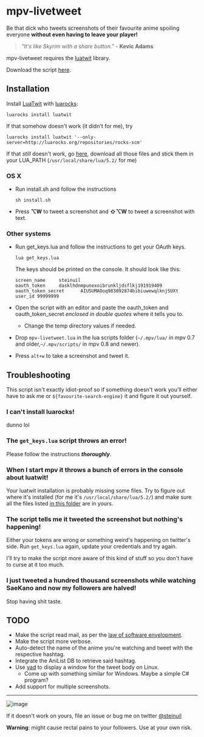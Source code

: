 mpv-livetweet
=============
Be that dick who tweets screenshots of their favourite anime spoiling everyone **without even having to leave your player!**

> *"It's like Skyrim with a share button."* - **Kevic Adams**

mpv-livetweet requires the [luatwit](https://github.com/darkstalker/LuaTwit) library.

Download the script [here](https://github.com/steinuil/mpv-livetweet/archive/text.zip).

Installation
------------
Install [LuaTwit](https://github.com/darkstalker/LuaTwit) with [luarocks](luarocks.org):

```
luarocks install luatwit
```
If that somehow doesn't work (it didn't for me), try

```
luarocks install luatwit '--only-server=http://luarocks.org/repositories/rocks-scm'
```
If that *still* doesn't work, go [here](https://github.com/darkstalker/LuaTwit/tree/master/src), download all those files and stick them in your LUA_PATH (`/usr/local/share/lua/5.2/` for me)
  
### OS X
  * Run install.sh and follow the instructions

	```
	sh install.sh
	```
  * Press **⌥W** to tweet a screenshot and **⇧⌥W** to tweet a screenshot with text.

### Other systems
  * Run get_keys.lua and follow the instructions to get your OAuth keys.

	```
	lua get_keys.lua
	```
	The keys should be printed on the console. It should look like this:

	```
	screen_name     steinuil
	oauth_token     dasklhdnmpunexoibrunkljdsflkj191919409
	oauth_token_secret      AIUSUMAOoq983092874bibiuwewqlknjSUXt
	user_id 99999999
	```
  * Open the script with an editor and paste the oauth_token and oauth_token_secret *enclosed in double quotes* where it tells you to.
    * Change the temp directory values if needed.
  * Drop `mpv-livetweet.lua` in the lua scripts folder (`~/.mpv/lua/` in mpv 0.7 and older,`~/.mpv/scripts/` in mpv 0.8 and newer).
  * Press `alt+w` to take a screenshot and tweet it.

Troubleshooting
---------------
This script isn't exactly idiot-proof so if something doesn't work you'll either have to ask me or `${favourite-search-engine}` it and figure it out yourself.

### I can't install luarocks!
dunno lol

### The `get_keys.lua` script throws an error!
Please follow the instructions ***thoroughly***.

### When I start mpv it throws a bunch of errors in the console about luatwit!
Your luatwit installation is probably missing some files. Try to figure out where it's installed (for me it's `/usr/local/share/lua/5.2/`) and make sure all the files listed [in this folder](https://github.com/darkstalker/LuaTwit/tree/master/src) are in yours.

### The script tells me it tweeted the screenshot but nothing's happening!
Either your tokens are wrong or something weird's happening on twitter's side. Run `get_keys.lua` again, update your credentials and try again.

I'll try to make the script more aware of this kind of stuff so you don't have to curse at it too much.

### I just tweeted a hundred thousand screenshots while watching SaeKano and now my followers are halved!
Stop having shit taste.

TODO
----
  * Make the script read mail, as per the [law of software envelopment](http://catb.org/jargon/html/Z/Zawinskis-Law.html).
  * Make the script more verbose.
  * Auto-detect the name of the anime you're watching and tweet with the respective hashtag.
  * Integrate the AniList DB to retrieve said hashtag.
  * Use [yad](https://code.google.com/p/yad/) to display a window for the tweet body on Linux.
    * Come up with something similar for Windows. Maybe a simple C# program?
  * Add support for multiple screenshots.

----
![image](http://www.wiliam.com.au/content/upload/blog/worksonmymachine.jpg)

If it doesn't work on yours, file an issue or bug me on twitter [@steinuil](https://twitter.com/steinuil)

**Warning**: might cause rectal pains to your followers. Use at your own risk.
